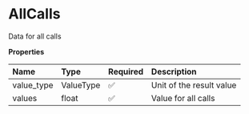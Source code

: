 # AllCalls

Data for all calls

**Properties**

| Name       | Type      | Required | Description              |
| :--------- | :-------- | :------- | :----------------------- |
| value_type | ValueType | ✅       | Unit of the result value |
| values     | float     | ✅       | Value for all calls      |

<!-- This file was generated by liblab | https://liblab.com/ -->
